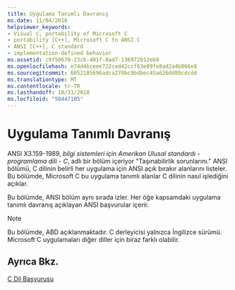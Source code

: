 ```yaml
---
title: Uygulama Tanımlı Davranış
ms.date: 11/04/2016
helpviewer_keywords:
- Visual C, portability of Microsoft C
- portability [C++], Microsoft C to ANSI C
- ANSI [C++], C standard
- implementation-defined behavior
ms.assetid: c9f50670-23cb-401f-8ad7-136972012eb9
ms.openlocfilehash: e74d4bceee722ced42ccf63e89fe8ad2a4b866e8
ms.sourcegitcommit: 6052185696adca270bc9bdbec45a626dd89cdcdd
ms.translationtype: MT
ms.contentlocale: tr-TR
ms.lasthandoff: 10/31/2018
ms.locfileid: "50447105"
---
```

# <a name="implementation-defined-behavior"></a>Uygulama Tanımlı Davranış

ANSI X3.159-1989, *bilgi sistemleri için Amerikan Ulusal standardı* - *programlama dili* - *C*, adlı bir bölüm içeriyor "Taşınabilirlik sorunlarını." ANSI bölümü, C dilinin belirli her uygulama için ANSI açık bırakır alanlarını listeler. Bu bölümde, Microsoft C bu uygulama tanımlı alanlar C dilinin nasıl işlediğini açıklar.

Bu bölümde, ANSI bölüm aynı sırada izler. Her öğe kapsamdaki uygulama tanımlı davranış açıklayan ANSI başvurular içerir.

> [!NOTE]
>  Bu bölümde, ABD açıklanmaktadır. C derleyicisi yalnızca İngilizce sürümü. Microsoft C uygulamaları diğer diller için biraz farklı olabilir.

## <a name="see-also"></a>Ayrıca Bkz.

[C Dil Başvurusu](../c-language/c-language-reference.md)